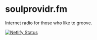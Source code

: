 # soulprovidr.fm
Internet radio for those who like to groove.

[![Netlify Status](https://api.netlify.com/api/v1/badges/f740887f-e01f-4e65-9789-16645c0936eb/deploy-status)](https://app.netlify.com/sites/confident-sinoussi-d70f87/deploys)